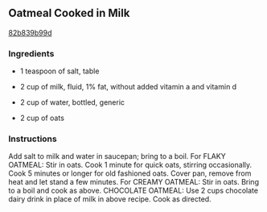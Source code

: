 ## Oatmeal Cooked in Milk

[82b839b99d](https://recipeland.com/recipe/v/oatmeal-cooked-milk-34740)

### Ingredients

 - 1 teaspoon of salt, table

 - 2 cup of milk, fluid, 1% fat, without added vitamin a and vitamin d

 - 2 cup of water, bottled, generic

 - 2 cup of oats

### Instructions

Add salt to milk and water in saucepan; bring to a boil. For FLAKY OATMEAL: Stir in oats. Cook 1 minute for quick oats, stirring occasionally. Cook 5 minutes or longer for old fashioned oats. Cover pan, remove from heat and let stand a few minutes. For CREAMY OATMEAL: Stir in oats. Bring to a boil and cook as above. CHOCOLATE OATMEAL: Use 2 cups chocolate dairy drink in place of milk in above recipe. Cook as directed.